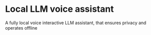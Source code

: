 # Local LLM voice assistant
A fully local voice interactive LLM assistant, that ensures privacy and operates offline


